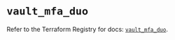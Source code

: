 # `vault_mfa_duo`

Refer to the Terraform Registry for docs: [`vault_mfa_duo`](https://registry.terraform.io/providers/hashicorp/vault/4.0.0/docs/resources/mfa_duo).
